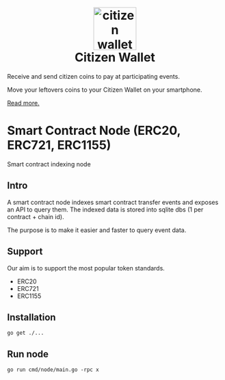 <h1 align="center">
  <img style="height: 100px; width: 100px;" src="https://github.com/citizenwallet/node/blob/main/logos/logo.png" alt="citizen wallet logo"/><br/>
  Citizen Wallet
</h1>

Receive and send citizen coins to pay at participating events.

Move your leftovers coins to your Citizen Wallet on your smartphone.

[Read more.](https://citizenwallet.xyz/)

# Smart Contract Node (ERC20, ERC721, ERC1155)

Smart contract indexing node

## Intro

A smart contract node indexes smart contract transfer events and exposes an API to query them. The indexed data is stored into sqlite dbs (1 per contract + chain id).

The purpose is to make it easier and faster to query event data.

## Support

Our aim is to support the most popular token standards.

- ERC20
- ERC721
- ERC1155

## Installation

`go get ./...`

## Run node

`go run cmd/node/main.go -rpc x`

